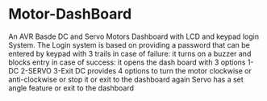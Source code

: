 # Motor-DashBoard
An AVR Basde DC and Servo Motors Dashboard with LCD and keypad login System. 
The Login system is based on providing a password that can be entered by keypad with 3 trails 
in case of failure: it turns on a buzzer and blocks entry
in case of success: it opens the dash board with 3 options
1- DC 2-SERVO 3-Exit
DC provides 4 options to turn the motor clockwise or anti-clockwise or stop it 
or exit to the dashboard again
Servo has a set angle feature or exit to the dashboard
